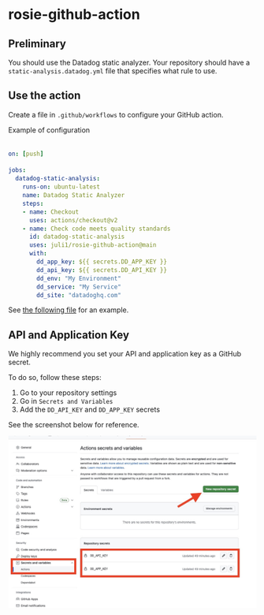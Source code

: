 # rosie-github-action

## Preliminary

You should use the Datadog static analyzer. Your repository should have
a `static-analysis.datadog.yml` file that specifies what rule to use.


## Use the action

Create a file in `.github/workflows` to configure your GitHub action.

Example of configuration

```yaml

on: [push]

jobs:
  datadog-static-analysis:
    runs-on: ubuntu-latest
    name: Datadog Static Analyzer
    steps:
    - name: Checkout
      uses: actions/checkout@v2
    - name: Check code meets quality standards
      id: datadog-static-analysis
      uses: juli1/rosie-github-action@main
      with:
        dd_app_key: ${{ secrets.DD_APP_KEY }}
        dd_api_key: ${{ secrets.DD_API_KEY }}
        dd_env: "My Environment"
        dd_service: "My Service"
        dd_site: "datadoghq.com"
```

See [the following file](https://github.com/juli1/rosie-tests/blob/main/.github/workflows/datadog-static-analysis.yml) for an example.


## API and Application Key

We highly recommend you set your API and application key as a GitHub secret.

To do so, follow these steps:

1. Go to your repository settings
2. Go in `Secrets and Variables`
3. Add the `DD_API_KEY` and `DD_APP_KEY` secrets

See the screenshot below for reference.

![GitHub secrets configuration](imgs/secrets.jpeg)
